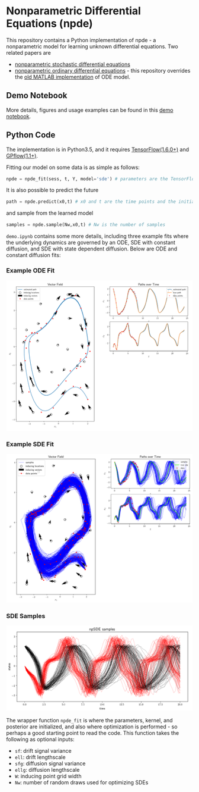 # Nonparametric Differential Equations (npde)

This repository contains a Python implementation of npde - a nonparametric model for learning unknown differential equations. Two related papers are 

 * [nonparametric stochastic differential equations](https://arxiv.org/abs/1807.05748)
 * [nonparametric ordinary differential equations](https://arxiv.org/abs/1803.04303) - this repository overrides the [old MATLAB implementation](https://github.com/cagatayyildiz/npode) of ODE model.

## Demo Notebook
More details, figures and usage examples can be found in this [demo notebook](https://github.com/cagatayyildiz/npde/blob/master/demo.ipynb).

## Python Code
The implementation is in Python3.5, and it requires [TensorFlow(1.6.0+)](https://www.tensorflow.org/) and [GPflow(1.1+)](https://github.com/GPflow/GPflow).

Fitting our model on some data is as simple as follows:
```python
npde = npde_fit(sess, t, Y, model='sde') # parameters are the TensorFlow session, time points and observations. model could be ode/sde
```

It is also possible to predict the future
```python
path = npde.predict(x0,t) # x0 and t are the time points and the initial value
```
and sample from the learned model
```python
samples = npde.sample(Nw,x0,t) # Nw is the number of samples
```

``demo.ipynb`` contains some more details, including three example fits where the underlying dynamics are governed by an ODE, SDE with constant diffusion, and SDE with state dependent diffusion. Below are ODE and constant diffusion fits:

### Example ODE Fit
![ODE](etc/ode.png)

### Example SDE Fit
![SDE](etc/sde.png)

### SDE Samples
![samples](etc/samples.png)

The wrapper function ``npde_fit`` is where the parameters, kernel, and posterior are initialized, and also where optimization is performed - so perhaps a good starting point to read the code. This function takes the following as optional inputs:
 * ``sf``: drift signal variance
 * ``ell``: drift lengthscale
 * ``sfg``: diffusion signal variance
 * ``ellg``: diffusion lengthscale
 * ``W``: inducing point grid width
 * ``Nw``: number of random draws used for optimizing SDEs
